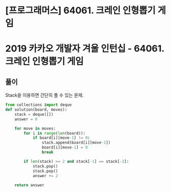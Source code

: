 # [프로그래머스] 64061. 크레인 인형뽑기 게임

# 2019 카카오 개발자 겨울 인턴십 - 64061. 크레인 인형뽑기 게임

## 풀이

Stack을 이용하면 간단히 풀 수 있는 문제.

```python
from collections import deque
def solution(board, moves):
    stack = deque([])
    answer = 0

    for move in moves:
        for i in range(len(board)):
            if board[i][move-1] != 0:
                stack.append(board[i][move-1])
                board[i][move-1] = 0
                break

        if len(stack) >= 2 and stack[-1] == stack[-2]:
            stack.pop()
            stack.pop()
            answer += 2
            
    return answer
```

